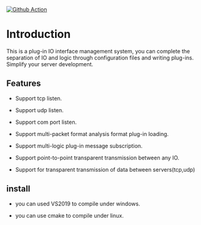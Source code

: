 [![Github Action](https://github.com/freeeyes/PSS_alpha_test/workflows/PSS_ASIO_CMake/badge.svg)](https://github.com/freeeyes/PSS_alpha_test/actions)  
# Introduction  

This is a plug-in IO interface management system, you can complete the separation of IO and logic through configuration files and writing plug-ins. Simplify your server development.

## Features  

- Support tcp listen.  

- Support udp listen.

- Support com port listen.

- Support multi-packet format analysis format plug-in loading.

- Support multi-logic plug-in message subscription.

- Support point-to-point transparent transmission between any IO. 

- Support for transparent transmission of data between servers(tcp,udp)

## install

- you can used VS2019 to compile under windows.

- you can use cmake to compile under linux.
